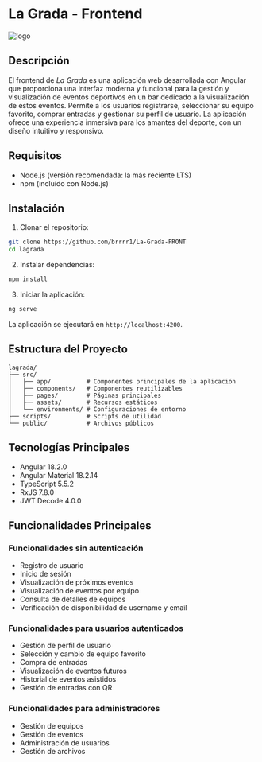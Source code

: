 # La Grada - Frontend

![logo](https://github.com/user-attachments/assets/b804a08e-2e1e-4287-86fa-8e61bd1aa78e)

## Descripción

El frontend de *La Grada* es una aplicación web desarrollada con Angular que proporciona una interfaz moderna y funcional para la gestión y visualización de eventos deportivos en un bar dedicado a la visualización de estos eventos. Permite a los usuarios registrarse, seleccionar su equipo favorito, comprar entradas y gestionar su perfil de usuario. La aplicación ofrece una experiencia inmersiva para los amantes del deporte, con un diseño intuitivo y responsivo.

## Requisitos

- Node.js (versión recomendada: la más reciente LTS)
- npm (incluido con Node.js)

## Instalación

1. Clonar el repositorio:
```sh
git clone https://github.com/brrrr1/La-Grada-FRONT
cd lagrada
```

2. Instalar dependencias:
```sh
npm install
```

3. Iniciar la aplicación:
```sh
ng serve
```

La aplicación se ejecutará en `http://localhost:4200`.

## Estructura del Proyecto

```
lagrada/
├── src/
│   ├── app/          # Componentes principales de la aplicación
│   ├── components/   # Componentes reutilizables
│   ├── pages/        # Páginas principales
│   ├── assets/       # Recursos estáticos
│   └── environments/ # Configuraciones de entorno
├── scripts/          # Scripts de utilidad
└── public/           # Archivos públicos
```

## Tecnologías Principales

- Angular 18.2.0
- Angular Material 18.2.14
- TypeScript 5.5.2
- RxJS 7.8.0
- JWT Decode 4.0.0

## Funcionalidades Principales

### Funcionalidades sin autenticación
- Registro de usuario
- Inicio de sesión
- Visualización de próximos eventos
- Visualización de eventos por equipo
- Consulta de detalles de equipos
- Verificación de disponibilidad de username y email

### Funcionalidades para usuarios autenticados
- Gestión de perfil de usuario
- Selección y cambio de equipo favorito
- Compra de entradas
- Visualización de eventos futuros
- Historial de eventos asistidos
- Gestión de entradas con QR

### Funcionalidades para administradores
- Gestión de equipos
- Gestión de eventos
- Administración de usuarios
- Gestión de archivos
